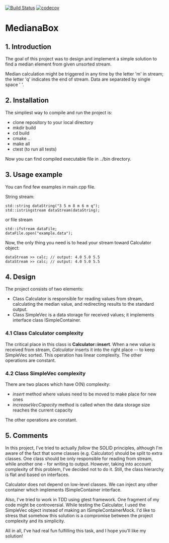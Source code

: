 [![Build Status](https://travis-ci.org/szemranamszyca/MedianaBox.svg?branch=master)](https://travis-ci.org/szemranamszyca/MedianaBox)
[![codecov](https://codecov.io/gh/szemranamszyca/MedianaBox/branch/master/graph/badge.svg)](https://codecov.io/gh/szemranamszyca/MedianaBox)

# MedianaBox

## 1. Introduction
The goal of this project was to design and implement a simple solution to find a median element from given unsorted stream.

Median calculation might be triggered in any time by the letter 'm' in stream; the letter 'q' indicates the end of stream. Data are separated by single space ' '.

## 2. Installation
The simpliest way to compile and run the project is:
- clone repository to your local directory
- mkdir build
- cd build
- cmake ..
- make all
- ctest (to run all tests)

Now you can find compiled executable file in ../bin directory.

## 3. Usage example

You can find few examples in main.cpp file.

String stream:

```
std::string dataString("3 5 m 8 m 6 m q");    
std::istringstream dataStream(dataString);
```

or file stream

```
std::ifstream dataFile;  
dataFile.open("example.data");
```

Now, the only thing you need is to head your stream toward Calculator object:

```
dataStream >> calc; // output: 4.0 5.0 5.5   
dataStream >> calc; // output: 4.0 5.0 5.5
```

## 4. Design
The project consists of two elements:
* Class Calculator is responsible for reading values from stream, calculating the median value, and redirecting results to the standard output.
* Class SimpleVec is a data storage for received values; it implements interface class ISimpleContainer.

### 4.1 Class Calculator complexity
The critical place in this class is **Calculator::insert**.
When a new value is received from stream, *Calculator* inserts it into the right place -- to keep SimpleVec sorted. This operation has linear complexity. The other operations are constant.

### 4.2 Class SimpleVec complexity
There are two places which have O(N) complexity:
* *insert* method where values need to be moved to make place for new ones
* *increaseVecCapacity* method is called when the data storage size reaches the current capacity

The other operations are constant.

## 5. Comments
In this project, I've tried to actually *follow* the SOLID principles, although I'm aware of the fact that some classes (e.g. Calculator) should be split to extra classes.  One class should be only responsible for reading from stream, while another one - for writing to output. However, taking into account complexity of this problem, I've decided not to do it. Still, the class hierarchy is flat and based on interfaces.

Calculator does not depend on low-level classes. We can inject any other container which implements ISimpleContainer interface.

Also, I've tried to work in TDD using gtest framework. One fragment of my code might be controversial. While testing the Calculator, I used the SimpleVec object instead of making an ISimpleContainerMock. I'd like to stress that somehow this solution is a compromise between the project complexity and its simplicity.

All in all, I've had real fun fulfilling this task, and I hope you'll like my solution!

